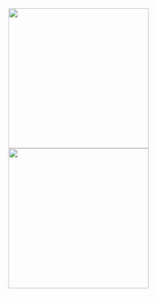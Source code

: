 <a href="https://github.com/anuraghazra/github-readme-stats">
  <picture>
    <source
      srcset="https://github-readme-stats-xyven1s-projects.vercel.app/api?username=xyven1&show_icons=true&show=prs_merged&hide_rank=true&theme=dark"
      media="(prefers-color-scheme: dark)"
    />
    <source
      srcset="https://github-readme-stats-xyven1s-projects.vercel.app/api?username=xyven1&show_icons=true&show=prs_merged&hide_rank=true"
      media="(prefers-color-scheme: light), (prefers-color-scheme: no-preference)"
    />
    <img   height=280 align="center" src="https://github-readme-stats.vercel.app/api?username=anuraghazra&show_icons=true&show=prs_merged&theme=dark" />
  </picture>
</a>
<a href="https://github.com/anuraghazra/github-readme-stats">
  <picture>
    <source
      srcset="https://github-readme-stats-xyven1s-projects.vercel.app/api/top-langs/?username=xyven1&langs_count=14&layout=compact&size_weight=.75&count_weight=.25&hide=jupyter%20notebook,tex&theme=dark"
      media="(prefers-color-scheme: dark)"
    />
    <source
      srcset="https://github-readme-stats-xyven1s-projects.vercel.app/api/top-langs/?username=xyven1&langs_count=14&layout=compact&size_weight=.75&count_weight=.25&hide=jupyter%20notebook,tex"
      media="(prefers-color-scheme: light), (prefers-color-scheme: no-preference)"
    />
    <img  height=280 align="center" src="https://github-readme-stats-xyven1s-projects.vercel.app/api/top-langs/?username=xyven1&langs_count=14&layout=compact&size_weight=.75&count_weight=.25&hide=jupyter%20notebook,tex&theme=dark" />
  </picture>
</a>
